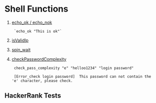 # Shell Functions

1. [echo_ok / echo_nok](https://github.com/mustafaerbay/usefull-shell-functions/blob/master/common/ok_nok.sh)
  
        `echo_ok "This is ok"`
  
2. [isValidIp](https://github.com/mustafaerbay/usefull-shell-functions/blob/master/common/isValidIp.sh)
3. [spin_wait](https://github.com/mustafaerbay/usefull-shell-functions/blob/master/common/spinWait.sh)
4. [checkPasswordComplexity](https://github.com/mustafaerbay/usefull-shell-functions/blob/master/common/checkPasswordComplexity.sh)
      
        check_pass_complexity "e" "helloo1234" "login password"
        
        [Error_check login password]  This password can not contain the 'e' character, please check.
        
 ## HackerRank Tests



